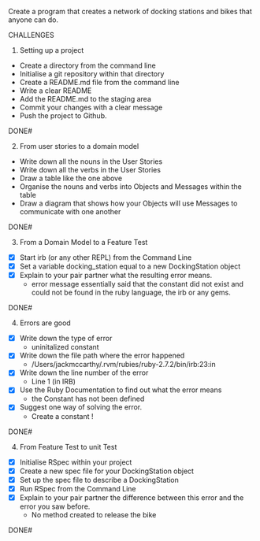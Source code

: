 Create a program that creates a network of docking stations and bikes that anyone can do.

CHALLENGES
1. Setting up a project
- Create a directory from the command line
- Initialise a git repository within that directory
- Create a README.md file from the command line
- Write a clear README
- Add the README.md to the staging area
- Commit your changes with a clear message
- Push the project to Github.

DONE#

2. From user stories to a domain model
- Write down all the nouns in the User Stories
- Write down all the verbs in the User Stories
- Draw a table like the one above
- Organise the nouns and verbs into Objects and Messages within the table
- Draw a diagram that shows how your Objects will use Messages to communicate with one another

DONE#

3. From a Domain Model to a Feature Test
- [x] Start irb (or any other REPL) from the Command Line
- [x] Set a variable docking_station equal to a new DockingStation object
- [x] Explain to your pair partner what the resulting error means.
  - error message essentially said that the constant did not exist and could not be found in the ruby language, the irb or any gems.

DONE#

4. Errors are good
- [x] Write down the type of error
  - uninitalized constant
- [x] Write down the file path where the error happened
  - /Users/jackmccarthy/.rvm/rubies/ruby-2.7.2/bin/irb:23:in <main>
- [x] Write down the line number of the error
  - Line 1 (in IRB)
- [x] Use the Ruby Documentation to find out what the error means
  - the Constant has not been defined
- [x] Suggest one way of solving the error.
  - Create a constant !

DONE#

4. From Feature Test to unit Test
- [x] Initialise RSpec within your project
- [x] Create a new spec file for your DockingStation object
- [x] Set up the spec file to describe a DockingStation
- [x] Run RSpec from the Command Line
- [x] Explain to your pair partner the difference between this error and the error you saw before.
  - No method created to release the bike

DONE#
